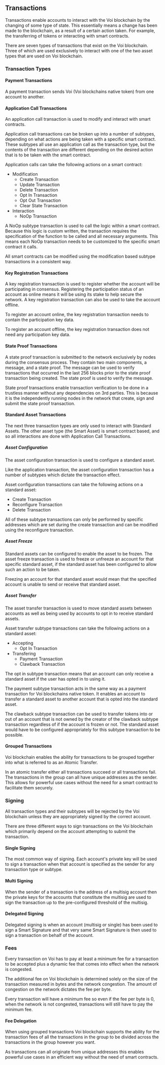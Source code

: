 ## Transactions

Transactions enable accounts to interact with the Voi blockchain by the changing of some type of state. This essentially means a change has been made to the blockchain, as a result of a certain action taken. For example, the transferring of tokens or interacting with smart contracts.

There are seven types of transactions that exist on the Voi blockchain. Three of which are used exclusively to interact with one of the two asset types that are used on Voi blockchain.


### Transaction Types


#### Payment Transactions

A payment transaction sends Voi (Voi blockchains native token) from one account to another.


#### Application Call Transactions

An application call transaction is used to modify and interact with smart contracts. 

Application call transactions can be broken up into a number of subtypes, depending on what actions are being taken with a specific smart contract. These subtypes all use an application call as the transaction type, but the contents of the transaction are different depending on the desired action that is to be taken with the smart contract.

Application calls can take the following actions on a smart contract:



* Modification
    * Create Transaction
    * Update Transaction
    * Delete Transaction
    * Opt In Transaction
    * Opt Out Transaction
    * Clear State Transaction
* Interaction
    * NoOp Transaction

A NoOp subtype transaction is used to call the logic within a smart contract. Because this logic is custom written, the transaction requires the specification of the function to be called and all necessary arguments. This means each NoOp transaction needs to be customized to the specific smart contract it calls.

All smart contracts can be modified using the modification based subtype transactions in a consistent way. 


#### Key Registration Transactions

A key registration transaction is used to register whether the account will be participating in consensus. Registering the participation status of an account as online means it will be using its stake to help secure the network. A key registration transaction can also be used to take the account offline.

To register an account online, the key registration transaction needs to contain the participation key data.

To register an account offline, the key registration transaction does not need any participation key data.


#### State Proof Transactions

A state proof transaction is submitted to the network exclusively by nodes during the consensus process. They contain two main components, a message, and a state proof. The message can be used to verify transactions that occurred in the last 256 blocks prior to the state proof transaction being created. The state proof is used to verify the message.

State proof transactions enable transaction verification to be done in a trustless manner without any dependencies on 3rd parties. This is because it is the independently running nodes in the network that create, sign and submit the state proof transaction.


#### Standard Asset Transactions 

The next three transaction types are only used to interact with Standard Assets. The other asset type (the Smart Asset) is smart contract based, and so all interactions are done with Application Call Transactions. 


##### Asset Configuration

The asset configuration transaction is used to configure a standard asset.

Like the application transaction, the asset configuration transaction has a number of subtypes which dictate the transaction effect.

Asset configuration transactions can take the following actions on a standard asset:



* Create Transaction
* Reconfigure Transaction
* Delete Transaction

All of these subtype transactions can only be performed by specific addresses which are set during the create transaction and can be modified using the reconfigure transaction.


##### Asset Freeze

Standard assets can be configured to enable the asset to be frozen. The asset freeze transaction is used to freeze or unfreeze an account for that specific standard asset, if the standard asset has been configured to allow such an action to be taken. 

Freezing an account for that standard asset would mean that the specified account is unable to send or receive that standard asset.


##### Asset Transfer

The asset transfer transaction is used to move standard assets between accounts as well as being used by accounts to opt in to receive standard assets.

Asset transfer subtype transactions can take the following actions on a standard asset:



* Accepting
    * Opt In Transaction
* Transfering
    * Payment Transaction
    * Clawback Transaction

The opt in subtype transaction means that an account can only receive a standard asset if the user has opted in to using it. 

The payment subtype transaction acts in the same way as a payment transaction for Voi blockchains native token. It enables an account to transfer a standard asset to another account that is opted into the standard asset.

The clawback subtype transaction can be used to transfer tokens into or out of an account that is not owned by the creator of the clawback subtype transaction regardless of if the account is frozen or not. The standard asset would have to be configured appropriately for this subtype transaction to be possible.


#### Grouped Transactions

Voi blockchain enables the ability for transactions to be grouped together into what is referred to as an Atomic Transfer. 

In an atomic transfer either all transactions succeed or all transactions fail. The transactions in the group can all have unique addresses as the sender. This allows for powerful use cases without the need for a smart contract to facilitate them securely.  


### Signing

All transaction types and their subtypes will be rejected by the Voi blockchain unless they are appropriately signed by the correct account.

There are three different ways to sign transactions on the Voi blockchain which primarily depend on the account attempting to submit the transaction.


#### Single Signing

The most common way of signing. Each account's private key will be used to sign a transaction when that account is specified as the sender for any transaction type or subtype.


#### Multi Signing

When the sender of a transaction is the address of a multisig account then the private keys for the accounts that constitute the multisig are used to sign the transaction up to the pre-configured threshold of the multisig. 


#### Delegated Signing

Delegated signing is when an account (multisig or single) has been used to sign a Smart Signature and that very same Smart Signature is then used to sign a transaction on behalf of the account.


### Fees

Every transaction on Voi has to pay at least a minimum fee for a transaction to be accepted plus a dynamic fee that comes into effect when the network is congested.

The additional fee on Voi blockchain is determined solely on the size of the transaction measured in bytes and the network congestion. The amount of congestion on the network dictates the fee per byte.

Every transaction will have a minimum fee so even if the fee per byte is 0, when the network is not congested, transactions will still have to pay the minimum fee. 


#### Fee Delegation

When using grouped transactions Voi blockchain supports the ability for the transaction fees of all the transactions in the group to be divided across the transactions in the group however you want. 

As transactions can all originate from unique addresses this enables powerful use cases in an efficient way without the need of smart contracts.
